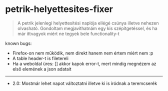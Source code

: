 # petrik-helyettesites-fixer

> A petrik jelenlegi helyettesítési naplója ellégé csúnya illetve nehezen olvasható.
> Gondoltam megjavíthatnám egy kis szépítgetéssel, és ha már ittvagyok miért ne tegyek bele functionality-t

known bugs:

 - Firefox-on nem működik, nem direkt hanem nem értem miért nem :p
 - A table header-t is filetereli
 - Ha a weboldal üres: [] akkor kapok error-t, mert mindig megnézem az első elemének a json adatait

***

* 2.0: Mostmár lehet napot változtatni illetve ki is íródnak a teremcserék
